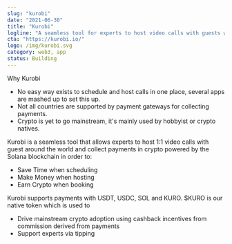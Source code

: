 ```yaml
---
slug: "kurobi"
date: "2021-06-30"
title: "Kurobi"
logline: "A seamless tool for experts to host video calls with guests worldwide"
cta: "https://kurobi.io/"
logo: /img/kurobi.svg
category: web3, app
status: Building
---
```


Why Kurobi

- No easy way exists to schedule and host calls in one place, several apps are mashed up to set this up.
- Not all countries are supported by payment gateways for collecting payments.
- Crypto is yet to go mainstream, it's mainly used by hobbyist or crypto natives.

Kurobi is a seamless tool that allows experts to host 1:1 video calls with guest around the world and collect payments in crypto powered by the Solana blockchain in order to:

- Save Time when scheduling
- Make Money when hosting
- Earn Crypto when booking

Kurobi supports payments with USDT, USDC, SOL and KURO. $KURO is our native token which is used to

- Drive mainstream crypto adoption using cashback incentives from commission derived from payments
- Support experts via tipping
